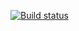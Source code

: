 [![Build status](https://ci.appveyor.com/api/projects/status/uylheei02ejbpdq5/branch/main?svg=true)](https://ci.appveyor.com/project/Toni133/postman/branch/main)
